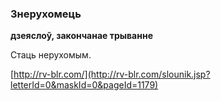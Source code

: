 ### Знерухомець
**дзеяслоў, закончанае трыванне**

Стаць нерухомым.

<a rel="author">[http://rv-blr.com/](http://rv-blr.com/slounik.jsp?letterId=0&maskId=0&pageId=1179)</a>
